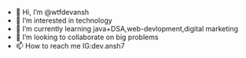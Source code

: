- 👋 Hi, I’m @wtfdevansh
- 👀 I’m interested in technology
- 🌱 I’m currently learning java+DSA,web-devlopment,digital marketing
- 💞️ I’m looking to collaborate on big problems
- 📫 How to reach me IG:dev.ansh7

<!---
wtfdevansh/wtfdevansh is a ✨ special ✨ repository because its `README.md` (this file) appears on your GitHub profile.
You can click the Preview link to take a look at your changes.
--->
